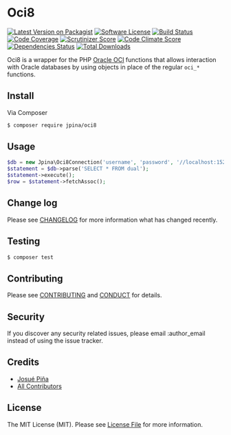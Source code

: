 # Oci8

[![Latest Version on Packagist][ico-version]][link-packagist]
[![Software License][ico-license]](LICENSE.md)
[![Build Status][ico-travis]][link-travis]
[![Code Coverage][ico-coverage]][link-coverage]
[![Scrutinizer Score][ico-scrutinizer]][link-scrutinizer]
[![Code Climate Score][ico-codeclimate]][link-codeclimate]
[![Dependencies Status](https://gemnasium.com/jpina/oci8.svg)][ico-dependencies]
[![Total Downloads][ico-downloads]][link-downloads]

Oci8 is a wrapper for the PHP [Oracle OCI](http://php.net/manual/en/book.oci8.php) functions that allows interaction
with Oracle databases by using objects in place of the regular `oci_*` functions.

## Install

Via Composer

``` bash
$ composer require jpina/oci8
```

## Usage

``` php
$db = new Jpina\Oci8Connection('username', 'password', '//localhost:1521/XE');
$statement = $db->parse('SELECT * FROM dual');
$statement->execute();
$row = $statement->fetchAssoc();
```

## Change log

Please see [CHANGELOG](CHANGELOG.md) for more information what has changed recently.

## Testing

``` bash
$ composer test
```

## Contributing

Please see [CONTRIBUTING](CONTRIBUTING.md) and [CONDUCT](CONDUCT.md) for details.

## Security

If you discover any security related issues, please email :author_email instead of using the issue tracker.

## Credits

- [Josué Piña][link-author]
- [All Contributors][link-contributors]

## License

The MIT License (MIT). Please see [License File](LICENSE.md) for more information.

[ico-version]: https://img.shields.io/packagist/v/jpina/oci8.svg?style=flat-square
[ico-license]: https://img.shields.io/:license-mit-blue.svg
[ico-travis]: https://travis-ci.org/jpina/oci8.svg?branch=master
[ico-coverage]: https://codeclimate.com/github/jpina/oci8/badges/coverage.svg 
[ico-scrutinizer]: https://scrutinizer-ci.com/g/jpina/oci8/badges/quality-score.png?b=master
[ico-codeclimate]: https://codeclimate.com/github/jpina/oci8/badges/gpa.svg
[ico-dependencies]: https://gemnasium.com/jpina/oci8
[ico-downloads]: https://img.shields.io/packagist/dt/jpina/oci8.svg?style=flat-square

[link-packagist]: https://packagist.org/packages/jpina/oci8
[link-travis]: https://travis-ci.org/jpina/oci8
[link-coverage]: https://codeclimate.com/github/jpina/oci8/coverage 
[link-scrutinizer]: https://scrutinizer-ci.com/g/jpina/oci8/?branch=master
[link-codeclimate]: https://codeclimate.com/github/jpina/oci8
[link-downloads]: https://packagist.org/packages/jpina/oci8
[link-author]: https://github.com/jpina
[link-contributors]: https://github.com/jpina/oci8/graphs/contributors
